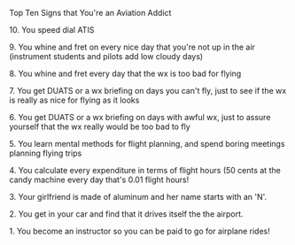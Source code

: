 Top Ten Signs that You're an Aviation Addict

10\. You speed dial ATIS

9\. You whine and fret on every nice day that you're not up in the air (instrument students and pilots add low cloudy days)

8\. You whine and fret every day that the wx is too bad for flying

7\. You get DUATS or a wx briefing on days you can't fly, just to see if the wx is really as nice for flying as it looks

6\. You get DUATS or a wx briefing on days with awful wx, just to assure yourself that the wx really would be too bad to fly

5\. You learn mental methods for flight planning, and spend boring meetings planning flying trips

4\. You calculate every expenditure in terms of flight hours (50 cents at the candy machine every day that's 0.01 flight hours!

3\. Your girlfriend is made of aluminum and her name starts with an 'N'.

2\. You get in your car and find that it drives itself the the airport.

1\. You become an instructor so you can be paid to go for airplane rides!
